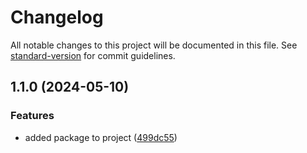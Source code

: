 # Changelog

All notable changes to this project will be documented in this file. See [standard-version](https://github.com/conventional-changelog/standard-version) for commit guidelines.

## 1.1.0 (2024-05-10)


### Features

* added  package to project ([499dc55](https://github.com/WBRK-dev/automation-test/commit/499dc55400e101e4c229104fd9d619ff1c43f021))
